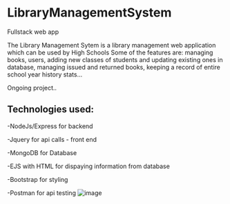 # LibraryManagementSystem

Fullstack web app

The Library Management Sytem is a library management web application which can be used by High Schools 
Some of the features are: managing books, users, adding new classes of students and updating existing ones
in database, managing issued and returned books, keeping a record of entire school year history stats...

Ongoing project..

## Technologies used:
-NodeJs/Express for backend

-Jquery for api calls - front end

-MongoDB for Database

-EJS with HTML for dispaying information from database 

-Bootstrap for styling

-Postman for api testing
![image](https://user-images.githubusercontent.com/57440622/132095972-8b275708-c01f-4665-825c-0ce31ee4dfa4.png)
